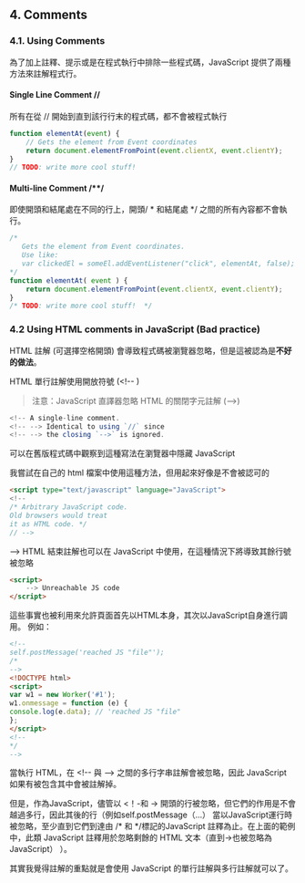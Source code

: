## 4. Comments
### 4.1. Using Comments
為了加上註釋、提示或是在程式執行中排除一些程式碼，JavaScript 提供了兩種方法來註解程式行。

#### Single Line Comment //
所有在從 // 開始到直到該行行末的程式碼，都不會被程式執行

```javascript
function elementAt(event) {
    // Gets the element from Event coordinates
    return document.elementFromPoint(event.clientX, event.clientY);
}
// TODO: write more cool stuff!
```

#### Multi-line Comment /**/
即使開頭和結尾處在不同的行上，開頭/ * 和結尾處 */ 之間的所有內容都不會執行。

```javascript
/*
   Gets the element from Event coordinates.
   Use like:
   var clickedEl = someEl.addEventListener("click", elementAt, false);
*/
function elementAt( event ) {
    return document.elementFromPoint(event.clientX, event.clientY);
}
/* TODO: write more cool stuff!  */
```

### 4.2 Using HTML comments in JavaScript (Bad practice)
HTML 註解 (可選擇空格開頭) 會導致程式碼被瀏覽器忽略，但是這被認為是**不好的做法**。

HTML 單行註解使用開放符號 (<!-- )
> 注意：JavaScript 直譯器忽略 HTML 的關閉字元註解 (-->)

```javascript
<!-- A single-line comment.
<!-- --> Identical to using `//` since
<!-- --> the closing `-->` is ignored.
```
可以在舊版程式碼中觀察到這種寫法在瀏覽器中隱藏 JavaScript 

我嘗試在自己的 html 檔案中使用這種方法，但用起來好像是不會被認可的

```html
<script type="text/javascript" language="JavaScript">
<!--
/* Arbitrary JavaScript code.
Old browsers would treat
it as HTML code. */
// -->
```

--> HTML 結束註解也可以在 JavaScript 中使用，在這種情況下將導致其餘行號被忽略

```html
<script>
    --> Unreachable JS code
</script>
```

這些事實也被利用來允許頁面首先以HTML本身，其次以JavaScript自身進行調用。 例如：

```html
<!--
self.postMessage('reached JS "file"');
/*
-->
<!DOCTYPE html>
<script>
var w1 = new Worker('#1');
w1.onmessage = function (e) {
console.log(e.data); // 'reached JS "file"
};
</script>
<!--
*/
-->
```

當執行 HTML，在 \<!-- 與 --> 之間的多行字串註解會被忽略，因此 JavaScript 如果有被包含其中會被註解掉。

但是，作為JavaScript，儘管以 <！-和 -> 開頭的行被忽略，但它們的作用是不會越過多行，因此其後的行（例如self.postMessage（...） 當以JavaScript運行時被忽略，至少直到它們到達由 /* 和 */標記的JavaScript 註釋為止。在上面的範例中，此類 JavaScript 註釋用於忽略剩餘的 HTML 文本（直到->也被忽略為JavaScript） ）。

其實我覺得註解的重點就是會使用 JavaScript 的單行註解與多行註解就可以了。
